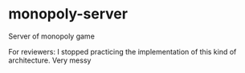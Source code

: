 # monopoly-server
Server of monopoly game

For reviewers: I stopped practicing the implementation of this kind of architecture. Very messy
